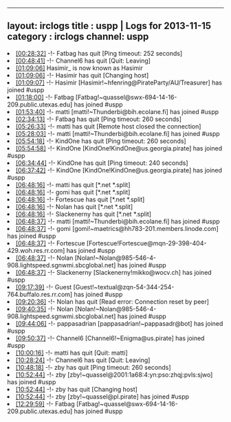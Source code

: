 
---
layout: irclogs
title : uspp | Logs for 2013-11-15
category : irclogs
channel: uspp
---
<li class="logitem"><a href="#00:28:32" name="00:28:32" class="time">[00:28:32]</a> -!- <span class="quit">Fatbag</span> has quit [Ping timeout: 252 seconds] </li>
<li class="logitem"><a href="#00:48:41" name="00:48:41" class="time">[00:48:41]</a> -!- <span class="quit">Channel6</span> has quit [Quit: Leaving] </li>
<li class="logitem"><a href="#01:09:06" name="01:09:06" class="time">[01:09:06]</a> <span class="nick">Hasimir_</span> is now known as <span class="nick">Hasimir</span> </li>
<li class="logitem"><a href="#01:09:06" name="01:09:06" class="time">[01:09:06]</a> -!- <span class="quit">Hasimir</span> has quit [Changing host] </li>
<li class="logitem"><a href="#01:09:07" name="01:09:07" class="time">[01:09:07]</a> -!- <span class="join">Hasimir</span> [Hasimir!~hfenring@PirateParty/AU/Treasurer] has joined #uspp </li>
<li class="logitem"><a href="#01:18:00" name="01:18:00" class="time">[01:18:00]</a> -!- <span class="join">Fatbag</span> [Fatbag!~quassel@swx-694-14-16-209.public.utexas.edu] has joined #uspp </li>
<li class="logitem"><a href="#01:53:40" name="01:53:40" class="time">[01:53:40]</a> -!- <span class="join">matti</span> [matti!~Thunderbi@bih.ecolane.fi] has joined #uspp </li>
<li class="logitem"><a href="#02:34:13" name="02:34:13" class="time">[02:34:13]</a> -!- <span class="quit">Fatbag</span> has quit [Ping timeout: 260 seconds] </li>
<li class="logitem"><a href="#05:26:33" name="05:26:33" class="time">[05:26:33]</a> -!- <span class="quit">matti</span> has quit [Remote host closed the connection] </li>
<li class="logitem"><a href="#05:28:03" name="05:28:03" class="time">[05:28:03]</a> -!- <span class="join">matti</span> [matti!~Thunderbi@bih.ecolane.fi] has joined #uspp </li>
<li class="logitem"><a href="#05:54:18" name="05:54:18" class="time">[05:54:18]</a> -!- <span class="quit">KindOne</span> has quit [Ping timeout: 260 seconds] </li>
<li class="logitem"><a href="#05:54:58" name="05:54:58" class="time">[05:54:58]</a> -!- <span class="join">KindOne</span> [KindOne!KindOne@us.georgia.pirate] has joined #uspp </li>
<li class="logitem"><a href="#06:34:44" name="06:34:44" class="time">[06:34:44]</a> -!- <span class="quit">KindOne</span> has quit [Ping timeout: 240 seconds] </li>
<li class="logitem"><a href="#06:37:42" name="06:37:42" class="time">[06:37:42]</a> -!- <span class="join">KindOne</span> [KindOne!KindOne@us.georgia.pirate] has joined #uspp </li>
<li class="logitem"><a href="#06:48:16" name="06:48:16" class="time">[06:48:16]</a> -!- <span class="quit">matti</span> has quit [*.net *.split] </li>
<li class="logitem"><a href="#06:48:16" name="06:48:16" class="time">[06:48:16]</a> -!- <span class="quit">gomi</span> has quit [*.net *.split] </li>
<li class="logitem"><a href="#06:48:16" name="06:48:16" class="time">[06:48:16]</a> -!- <span class="quit">Fortescue</span> has quit [*.net *.split] </li>
<li class="logitem"><a href="#06:48:16" name="06:48:16" class="time">[06:48:16]</a> -!- <span class="quit">Nolan</span> has quit [*.net *.split] </li>
<li class="logitem"><a href="#06:48:16" name="06:48:16" class="time">[06:48:16]</a> -!- <span class="quit">Slackenerny</span> has quit [*.net *.split] </li>
<li class="logitem"><a href="#06:48:37" name="06:48:37" class="time">[06:48:37]</a> -!- <span class="join">matti</span> [matti!~Thunderbi@bih.ecolane.fi] has joined #uspp </li>
<li class="logitem"><a href="#06:48:37" name="06:48:37" class="time">[06:48:37]</a> -!- <span class="join">gomi</span> [gomi!~maetrics@hh783-201.members.linode.com] has joined #uspp </li>
<li class="logitem"><a href="#06:48:37" name="06:48:37" class="time">[06:48:37]</a> -!- <span class="join">Fortescue</span> [Fortescue!Fortescue@mqn-29-398-404-429.woh.res.rr.com] has joined #uspp </li>
<li class="logitem"><a href="#06:48:37" name="06:48:37" class="time">[06:48:37]</a> -!- <span class="join">Nolan</span> [Nolan!~Nolan@985-546-4-908.lightspeed.sgnwmi.sbcglobal.net] has joined #uspp </li>
<li class="logitem"><a href="#06:48:37" name="06:48:37" class="time">[06:48:37]</a> -!- <span class="join">Slackenerny</span> [Slackenerny!mikko@wocv.ch] has joined #uspp </li>
<li class="logitem"><a href="#09:17:39" name="09:17:39" class="time">[09:17:39]</a> -!- <span class="join">Guest</span> [Guest!~textual@zqn-54-344-254-764.buffalo.res.rr.com] has joined #uspp </li>
<li class="logitem"><a href="#09:20:36" name="09:20:36" class="time">[09:20:36]</a> -!- <span class="quit">Nolan</span> has quit [Read error: Connection reset by peer] </li>
<li class="logitem"><a href="#09:40:35" name="09:40:35" class="time">[09:40:35]</a> -!- <span class="join">Nolan</span> [Nolan!~Nolan@985-546-4-908.lightspeed.sgnwmi.sbcglobal.net] has joined #uspp </li>
<li class="logitem"><a href="#09:44:06" name="09:44:06" class="time">[09:44:06]</a> -!- <span class="join">pappasadrian</span> [pappasadrian!~pappasadr@bot] has joined #uspp </li>
<li class="logitem"><a href="#09:50:37" name="09:50:37" class="time">[09:50:37]</a> -!- <span class="join">Channel6</span> [Channel6!~Enigma@us.pirate] has joined #uspp </li>
<li class="logitem"><a href="#10:00:16" name="10:00:16" class="time">[10:00:16]</a> -!- <span class="quit">matti</span> has quit [Quit: matti] </li>
<li class="logitem"><a href="#10:28:24" name="10:28:24" class="time">[10:28:24]</a> -!- <span class="quit">Channel6</span> has quit [Quit: Leaving] </li>
<li class="logitem"><a href="#10:48:18" name="10:48:18" class="time">[10:48:18]</a> -!- <span class="quit">zby</span> has quit [Ping timeout: 260 seconds] </li>
<li class="logitem"><a href="#10:52:44" name="10:52:44" class="time">[10:52:44]</a> -!- <span class="join">zby</span> [zby!~quassel@2001:1a68:4:yn:pso:zhqj:pvls:sjwo] has joined #uspp </li>
<li class="logitem"><a href="#10:52:44" name="10:52:44" class="time">[10:52:44]</a> -!- <span class="quit">zby</span> has quit [Changing host] </li>
<li class="logitem"><a href="#10:52:44" name="10:52:44" class="time">[10:52:44]</a> -!- <span class="join">zby</span> [zby!~quassel@pl.pirate] has joined #uspp </li>
<li class="logitem"><a href="#12:29:59" name="12:29:59" class="time">[12:29:59]</a> -!- <span class="join">Fatbag</span> [Fatbag!~quassel@swx-694-14-16-209.public.utexas.edu] has joined #uspp </li>


